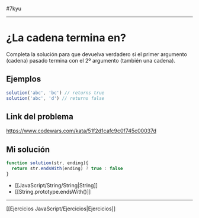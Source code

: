 #7kyu 
___
# ¿La cadena termina en?

Completa la solución para que devuelva verdadero si el primer argumento (cadena) pasado termina con el 2º argumento (también una cadena).

## Ejemplos

```javascript
solution('abc', 'bc') // returns true
solution('abc', 'd') // returns false
```

## Link del problema

https://www.codewars.com/kata/51f2d1cafc9c0f745c00037d

## Mi solución

```js
function solution(str, ending){
  return str.endsWith(ending) ? true : false 
}
```

- [[JavaScript/String/String|String]]
- [[String.prototype.endsWith()]]

__________

[[Ejercicios JavaScript/Ejercicios|Ejercicios]]